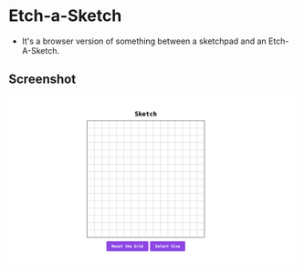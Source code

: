 # Etch-a-Sketch

- It's a browser version of something between a sketchpad and an Etch-A-Sketch.

## Screenshot

![](./Screenshot.png)